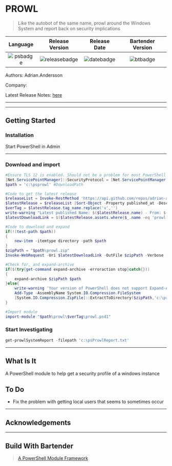 # PROWL


> Like the autobot of the same name, prowl around the Windows System and report back on security implications

[releasebadge]: https://img.shields.io/static/v1.svg?label=version&message=1.0.3&color=blue
[datebadge]: https://img.shields.io/static/v1.svg?label=Date&message=2021-03-15&color=yellow
[psbadge]: https://img.shields.io/static/v1.svg?label=PowerShell&message=4.0.0&color=5391FE&logo=powershell
[btbadge]: https://img.shields.io/static/v1.svg?label=bartender&message=6.2.0&color=0B2047


| Language | Release Version | Release Date | Bartender Version |
|:-------------------:|:-------------------:|:-------------------:|:-------------------:|
|![psbadge]|![releasebadge]|![datebadge]|![btbadge]|


Authors: Adrian.Andersson

Company:  

Latest Release Notes: [here](./documentation/1.0.1/release.md)

***

<!--Bartender Dynamic Header -- Code Below Here -->



***
##  Getting Started

### Installation
Start PowerShell in Admin

---

### Download and import

```powershell
#Ensure TLS 12 is enabled. Should not be a problem for most PowerShell and OS Configs, but just in case (TLS1.2 is required by GH)
[Net.ServicePointManager]::SecurityProtocol = [Net.ServicePointManager]::SecurityProtocol -bor [Net.SecurityProtocolType]::Tls12
$path = 'c:\psprowl' #DownloadPath

#Code to get the latest release
$releaseList = Invoke-RestMethod 'https://api.github.com/repos/adrian-andersson/prowl_windowsQuickScan/releases'
$latestRelease = $releaseList |Sort-Object -Property published_at -Descending |Select-Object -First 1
$verTag = $latestRelease.tag_name.replace('v','')
write-warning "Latest published Name: $($latestRelease.name) - From: $($latestRelease.published_at) - VersionTag:$verTag"
$latestDownloadLink = $($latestRelease.assets.where{$_.name -eq 'prowl.zip'}|select-object -First 1).browser_download_url

#Code to download and expand
if(!(test-path $path))
{
    new-item -itemtype directory -path $path
}
$zipPath = "$path\prowl.zip"
Invoke-WebRequest -Uri $latestDownloadLink -OutFile $zipPath -Verbose -UseBasicParsing

#Check for, and expand-archive
if($(try{get-command expand-archive -erroraction stop}catch{}))
{
    expand-archive $zipPath $path
}else{
    write-warning 'Your version of PowerShell does not support Expand-Archive, failing back to legacy mode'
    Add-Type -AssemblyName System.IO.Compression.FileSystem
    [System.IO.Compression.ZipFile]::ExtractToDirectory($zipPath,'c:\prowl\')
}

#Import module
import-module "$path\prowl\$verTag\prowl.psd1"
```

### Start Investigating

```powershell
get-prowlSystemReport -filepath 'c:\psProwlReport.txt'

```

***
## What Is It
A PowerShell module to help get a security profile of a windows instance

## To Do

 - Fix the problem with getting local users that seems to sometimes occur

***
## Acknowledgements



<!--Bartender Link, please leave this here if you make use of this module -->
***

## Build With Bartender
> [A PowerShell Module Framework](https://github.com/DomainGroupOSS/bartender)

